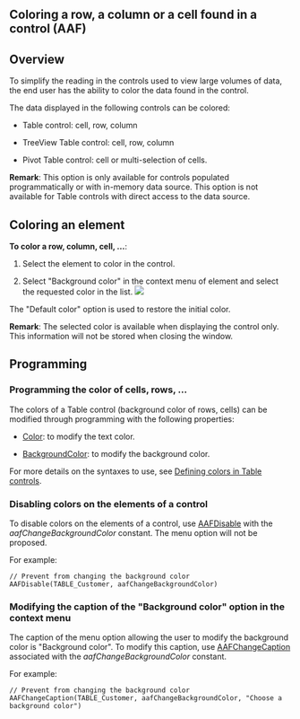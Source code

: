 


## Coloring a row, a column or a cell found in a control (AAF)
			



<a name="NOTE1"></a>
<a name="NOTE1_1"></a>


## Overview
<a name="overview_ELTTEXTE000128"></a>
To simplify the reading in the controls used to view large volumes of data, the end user has the ability to color the data found in the control. 

The data displayed in the following controls can be colored: 

- Table control: cell, row, column 

- TreeView Table control: cell, row, column 

- Pivot Table control: cell or multi-selection of cells.  




**Remark**: This option is only available for controls populated programmatically or with in-memory data source. This option is not available for Table controls with direct access to the data source. 

<a name="NOTE2"></a>
<a name="NOTE2_1"></a>


## Coloring an element
<a name="coloring_element_ELTTEXTE000152"></a>
**To color a row, column, cell, ...**: 

1. Select the element to color in the control. 

2. Select "Background color" in the context menu of element and select the requested color in the list. ![](https://doc.pcsoft.fr/en-US/images/image.awp?langid=3&name=FAA_Couleur_Table.gif)



The "Default color" option is used to restore the initial color. 

**Remark**: The selected color is available when displaying the control only. This information will not be stored when closing the window. 

<a name="NOTE3"></a>
<a name="NOTE3_1"></a>


## Programming
<a name="programming_ELTTEXTE000176"></a>


### Programming the color of cells, rows, ...
<a name="programming_the_color_cells_rows_ELTPARAGRAPHE000041"></a>

The colors of a Table control (background color of rows, cells) can be modified through programming with the following properties:

- [Color](../Proprietes/2510071.md): to modify the text color.

- [BackgroundColor](../Proprietes/2510022.md): to modify the background color.


For more details on the syntaxes to use, see [Defining colors in Table controls](../WDChamp/1013231.md).


### Disabling colors on the elements of a control
<a name="disabling_colors_the_elements_control_ELTPARAGRAPHE000058"></a>

To disable colors on the elements of a control, use [AAFDisable](../WDLang1/1000022018.md) with the *aafChangeBackgroundColor* constant. The menu option will not be proposed. 

For example: 


```wl
// Prevent from changing the background color
AAFDisable(TABLE_Customer, aafChangeBackgroundColor)
```



### Modifying the caption of the "Background color" option in the context menu
<a name="modifying_the_caption_the_background_color_option_the_context_menu_ELTPARAGRAPHE000072"></a>

The caption of the menu option allowing the user to modify the background color is "Background color". To modify this caption, use [AAFChangeCaption](../WDLang1/1000022100.md) associated with the *aafChangeBackgroundColor* constant. 

For example: 


```wl
// Prevent from changing the background color
AAFChangeCaption(TABLE_Customer, aafChangeBackgroundColor, "Choose a background color")
```



